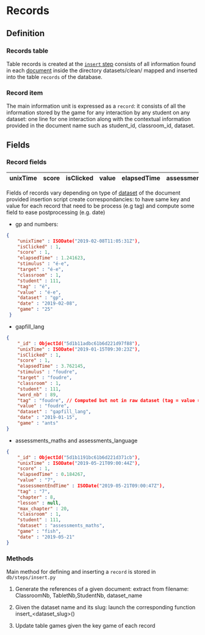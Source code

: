 # Records


## Definition

### Records table
Table records is created at the [`insert` step](../../contribution-guide/steps.md) consists of all information found in each [document](./files.md) inside the directory datasets/clean/ mapped and inserted into the table `records` of the database.

### Record item
The main information unit is expressed as a `record`: it consists of all the information stored by the game for any interaction by any student on any dataset: one line for one interaction along with the contextual information provided in the document name such as student_id, classroom_id, dataset.

## Fields
### Record fields

|unixTime |score|isClicked | value| elapsedTime| assessmentEndTime| tag | chapter | classroom |student | group | dataset | subject | game | word | day | stimulus | target|
|----------|----|-----| -----| -----------| -----------------| --- | ------- | --------- |------- | ----- | ------- | ------- | ---- |----- |----|----- |----|


Fields of records vary depending on type of [dataset](./datasets.md) of the document provided
insertion script create correspondancies:
to have same key and value for each record that need to be process (e.g tag)
and compute some field to ease postprocessing (e.g. date)

- gp and numbers:

```json
{
    "unixTime" : ISODate("2019-02-08T11:05:31Z"),
    "isClicked" : 1,
    "score" : 1,
    "elapsedTime" : 1.241623,
    "stimulus" : "é-e",
    "target" : "é-e",
    "classroom" : 1,
    "student" : 111,
    "tag" : "é",
    "value" : "é-e",
    "dataset" : "gp",
    "date" : "2019-02-08",
    "game" : "25"
 }
```

- gapfill_lang

```json
{
    "_id" : ObjectId("5d1b11adbc61b6d221d97f88"),
    "unixTime" : ISODate("2019-01-15T09:30:23Z"),
    "isClicked" : 1,
    "score" : 1,
    "elapsedTime" : 3.762145,
    "stimulus" : "foudre",
    "target" : "foudre",
    "classroom" : 1,
    "student" : 111,
    "word_nb" : 89,
    "tag" : "foudre", // Computed but not in raw dataset (tag = value = target)
    "value" : "foudre",
    "dataset" : "gapfill_lang",
    "date" : "2019-01-15",
    "game" : "ants"
}
```

- assessments_maths and assessments_language
```json
{
    "_id" : ObjectId("5d1b1191bc61b6d221d371cb"),
    "unixTime" : ISODate("2019-05-21T09:00:44Z"),
    "score" : 1,
    "elapsedTime" : 0.184267,
    "value" : "7",
    "assessmentEndTime" : ISODate("2019-05-21T09:00:47Z"),
    "tag" : "7",
    "chapter" : 8,
    "lesson" : null,
    "max_chapter" : 20,
    "classroom" : 1,
    "student" : 111,
    "dataset" : "assessments_maths",
    "game" : "fish",
    "date" : "2019-05-21"
}
```

### Methods

Main method for defining and inserting a `record` is stored in `db/steps/insert.py`

1. Generate the references of a given document:
  extract from filename: ClassroomNb, TabletNb,StudentNb, dataset_name

2. Given the dataset name and its slug: launch the corresponding function
    insert_<dataset_slug>()

3. Update table games given the key game of each record
